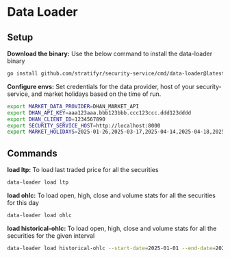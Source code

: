 # Data Loader

## Setup
**Download the binary:** Use the below command to install the data-loader binary
```bash
go install github.com/stratifyr/security-service/cmd/data-loader@latest
```
**Configure envs:** Set credentials for the data provider, host of your security-service, and market holidays based on the time of run.
```bash
export MARKET_DATA_PROVIDER=DHAN_MARKET_API
export DHAN_API_KEY=aaa123aaa.bbb123bbb.ccc123ccc.ddd123dddd
export DHAN_CLIENT_ID=1234567890
export SECURITY_SERVICE_HOST=http://localhost:8000
export MARKET_HOLIDAYS=2025-01-26,2025-03-17,2025-04-14,2025-04-18,2025-05-01,2025-08-15,2025-10-02,2025-10-23,2025-10-31,2025-12-25
```

## Commands
**load ltp:** To load last traded price for all the securities
```bash
data-loader load ltp
```
**load ohlc:** To load open, high, close and volume stats for all the securities for this day
```bash
data-loader load ohlc
```
**load historical-ohlc:** To load open, high, close and volume stats for all the securities for the given interval
```bash
data-loader load historical-ohlc --start-date=2025-01-01 --end-date=2025-05-01
```

